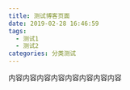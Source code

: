 ```yaml
---
title: 测试博客页面
date: 2019-02-28 16:46:59
tags:
  - 测试1
  - 测试2
categories: 分类测试
---
```

内容内容内容内容内容内容内容内容